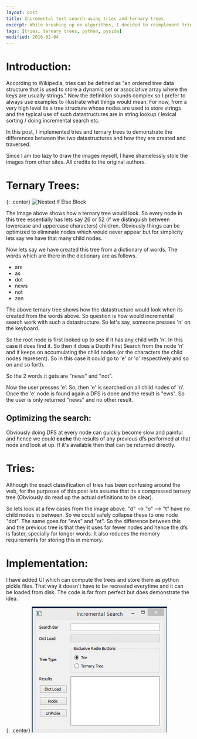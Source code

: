 ```yaml
---
layout: post
title: Incremental text search using tries and ternary trees
excerpt: While brushing up on algorithms, I decided to reimplement tries and ternary trees and in the process thought it would be a good idea to write a UI accompanying the code so its easier to see. Could further add timing code to this to see the performance too.
tags: [tries, ternary trees, python, pyside]
modified: 2016-02-04
---
```


# Introduction:

According to Wikipedia, tries can be defined as "an ordered tree data structure that is used to store a dynamic set or associative array where the keys are usually strings." Now the definition sounds complex so I prefer to always use examples to illustrate what things would mean. For now, from a very high level its a tree structure whose nodes are used to store strings and the typical use of such datastructures are in string lookup / lexical sorting / doing incremental search etc.

In this post, I implemented tries and ternary trees to demonstrate the differences between the two datastructures and how they are created and traversed.

Since I am too lazy to draw the images myself, I have shamelessly stole the images from other sites. All credits to the original authors.

# Ternary Trees:
{: .center}
![Nested If Else Block](http://courses.teresco.org/cs211_f09/labs/lexicon/trie2.jpg "Tries")

The image above shows how a ternary tree would look. So every node in this tree essentially has lets say 26 or 52 (if we distinguish between lowercase and uppercase characters) children. Obviously things can be optimized to eliminate nodes which would never appear but for simplicity lets say we have that many child nodes.

Now lets say we have created this tree from a dictionary of words. The words which are there in the dictionary are
as follows.

- are
- as
- dot
- news
- not
- zen

The above ternary tree shows how the datastructure would look when its created from the words above. So question is how would incremental search work with such a datastructure. So let's say, someone presses 'n' on the keyboard.

So the root node is first looked up to see if it has any child with 'n'. In this case it does find it. So then it does a Depth First Search from the node 'n' and it keeps on accumulating the child nodes (or the characters the child nodes represent). So in this case it could go to 'e' or 'o' respectively and so on and so forth.

So the 2 words it gets are "news" and "not".

Now the user presses 'e'. So, then 'e' is searched on all child nodes of 'n'. Once the 'e' node is found again a DFS is done and the result is "ews". So the user is only returned "news" and no other result.

## Optimizing the search:
Obviously doing DFS at every node can quickly become slow and painful and hence we could <b>cache</b> the results of any previous dfs performed at that node and look at up. If it's available then that can be returned directly.

# Tries:

Although the exact classification of tries has been confusing around the web, for the purposes of this post lets assume that its a compressed ternary tree (Obviously do read up the actual definitions to be clear).

So lets look at a few cases from the image above. "d" --> "o" --> "t" have no child nodes in between. So we could safely collapse these to one node "dot". The same goes for "ews" and "ot". So the difference between this and the previous tree is that they it uses far fewer nodes and hence the dfs is faster, specially for longer words. It also reduces the memory requirements for storing this in memory.

# Implementation:

I have added UI which can compute the trees and store them as python pickle files. That way it doesn't have to be recreated everytime and it can be loaded from disk. The code is far from perfect but does demonstrate the idea.

{: .center}
![UI](/img/blog/incremental_search/incremental_search.gif)
